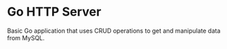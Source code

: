 # Go HTTP Server

Basic Go application that uses CRUD operations to get and manipulate data from MySQL.
